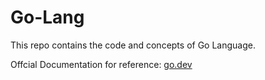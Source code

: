 # Go-Lang

This repo contains the code and concepts of Go Language.

Offcial Documentation for reference: [go.dev](https://go.dev/)
